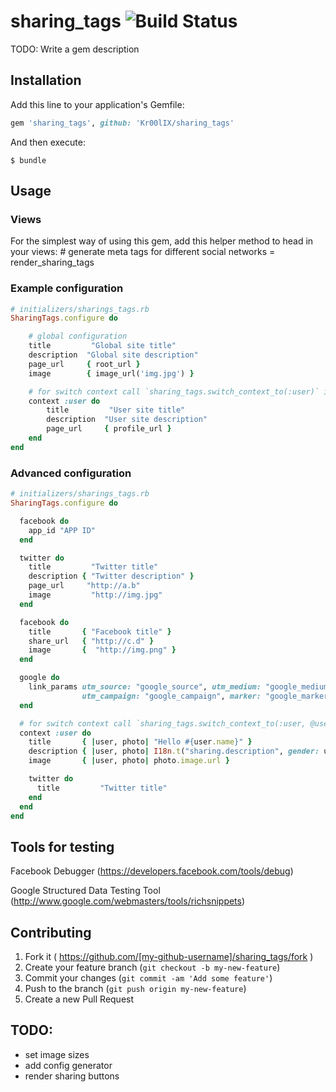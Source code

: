 # sharing_tags ![Build Status](https://secure.travis-ci.org/Kr00lIX/sharing_tags.svg?branch=master)

TODO: Write a gem description

## Installation

Add this line to your application's Gemfile:

```ruby
gem 'sharing_tags', github: 'Kr00lIX/sharing_tags'
```

And then execute:

    $ bundle


## Usage

### Views
For the simplest way of using this gem, add this helper method to head in your views:
    # generate meta tags for different social networks
    = render_sharing_tags



### Example configuration
```ruby 
# initializers/sharings_tags.rb
SharingTags.configure do

    # global configuration
    title         "Global site title"
    description  "Global site description"
    page_url     { root_url }
    image        { image_url('img.jpg') }

    # for switch context call `sharing_tags.switch_context_to(:user)` in controller action
    context :user do
        title         "User site title"
        description  "User site description"
        page_url     { profile_url }
    end
end
```

### Advanced configuration

```ruby  
# initializers/sharings_tags.rb
SharingTags.configure do

  facebook do
    app_id "APP ID"
  end

  twitter do
    title         "Twitter title"
    description { "Twitter description" }
    page_url     "http://a.b"
    image         "http://img.jpg"
  end

  facebook do
    title       { "Facebook title" }
    share_url   { "http://c.d" }
    image       {  "http://img.png" }
  end

  google do
    link_params utm_source: "google_source", utm_medium: "google_medium", utm_content: "google_content",
                utm_campaign: "google_campaign", marker: "google_marker"
  end

  # for switch context call `sharing_tags.switch_context_to(:user, @user, @photo)` in controller action
  context :user do
    title       { |user, photo| "Hello #{user.name}" }
    description { |user, photo| I18n.t("sharing.description", gender: user.gender) }
    image       { |user, photo| photo.image.url }

    twitter do
      title         "Twitter title"
    end
  end
end

```

## Tools for testing

Facebook Debugger (https://developers.facebook.com/tools/debug)

Google Structured Data Testing Tool (http://www.google.com/webmasters/tools/richsnippets)


## Contributing

1. Fork it ( https://github.com/[my-github-username]/sharing_tags/fork )
2. Create your feature branch (`git checkout -b my-new-feature`)
3. Commit your changes (`git commit -am 'Add some feature'`)
4. Push to the branch (`git push origin my-new-feature`)
5. Create a new Pull Request




## TODO:
* set image sizes
* add config generator
* render sharing buttons

